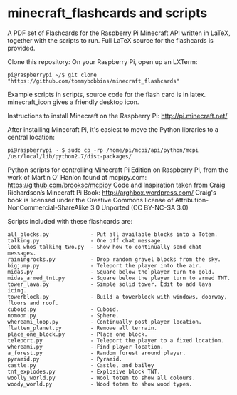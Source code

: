 minecraft_flashcards and scripts
================================

A PDF set of Flashcards for the Raspberry Pi Minecraft API written in LaTeX, together with the scripts to run. Full LaTeX source for the flashcards is provided.

Clone this repository:
On your Raspberry Pi, open up an LXTerm:

    pi@raspberrypi ~/$ git clone "https://github.com/tommybobbins/minecraft_flashcards"

Example scripts in scripts, source code for the flash card is in latex. minecraft_icon gives a friendly desktop icon.

Instructions to install Minecraft on the Raspberry Pi:
http://pi.minecraft.net/

After installing Minecraft Pi, it's easiest to move the Python libraries to a central location:

    pi@raspberrypi ~ $ sudo cp -rp /home/pi/mcpi/api/python/mcpi /usr/local/lib/python2.7/dist-packages/

Python scripts for controlling Minecraft Pi Edition on Raspberry Pi, from the work of Martin O' Hanlon found at mcpipy.com: https://github.com/brooksc/mcpipy
Code and Inspiration taken from Craig Richardson’s Minecraft Pi Book: http://arghbox.wordpress.com/
Craig's book is licensed under the Creative Commons license of Attribution-
NonCommercial-ShareAlike 3.0 Unported (CC BY-NC-SA 3.0)

Scripts included with these flashcards are:

    all_blocks.py             - Put all available blocks into a Totem.
    talking.py                - One off chat message.
    look_whos_talking_two.py  - Show how to continually send chat messages.
    rainingrocks.py           - Drop random gravel blocks from the sky. 
    bigjump.py                - Teleport the player into the air.
    midas.py                  - Square below the player turn to gold.
    midas_armed_tnt.py        - Square below the player turn to armed TNT.
    tower_lava.py             - Simple solid tower. Edit to add lava icing.
    towerblock.py             - Build a towerblock with windows, doorway, floors and roof.
    cuboid.py                 - Cuboid.
    nomoon.py                 - Sphere.                
    whereami_loop.py          - Continually post player location.
    flatten_planet.py         - Remove all terrain.
    place_one_block.py        - Place one block.
    teleport.py               - Teleport the player to a fixed location.
    whereami.py               - Find player location.
    a_forest.py               - Random forest around player.
    pyramid.py                - Pyramid.
    castle.py	              - Castle, and bailey
    tnt_explodes.py           - Explosive block TNT.
    woolly_world.py           - Wool totem to show all colours.
    woody_world.py            - Wood totem to show wood types.
